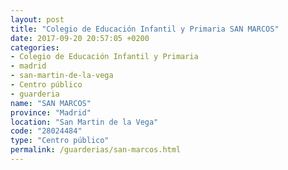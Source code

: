 ```yaml
---
layout: post
title: "Colegio de Educación Infantil y Primaria SAN MARCOS"
date: 2017-09-20 20:57:05 +0200
categories:
- Colegio de Educación Infantil y Primaria
- madrid
- san-martin-de-la-vega
- Centro público
- guarderia
name: "SAN MARCOS"
province: "Madrid"
location: "San Martin de la Vega"
code: "28024484"
type: "Centro público"
permalink: /guarderias/san-marcos.html
---
```


